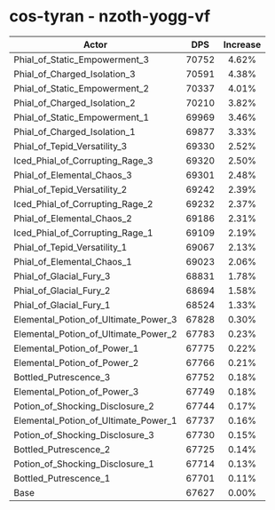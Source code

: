 # cos-tyran - nzoth-yogg-vf
| Actor | DPS | Increase |
|---|:---:|:---:|
|Phial_of_Static_Empowerment_3|70752|4.62%|
|Phial_of_Charged_Isolation_3|70591|4.38%|
|Phial_of_Static_Empowerment_2|70337|4.01%|
|Phial_of_Charged_Isolation_2|70210|3.82%|
|Phial_of_Static_Empowerment_1|69969|3.46%|
|Phial_of_Charged_Isolation_1|69877|3.33%|
|Phial_of_Tepid_Versatility_3|69330|2.52%|
|Iced_Phial_of_Corrupting_Rage_3|69320|2.50%|
|Phial_of_Elemental_Chaos_3|69301|2.48%|
|Phial_of_Tepid_Versatility_2|69242|2.39%|
|Iced_Phial_of_Corrupting_Rage_2|69232|2.37%|
|Phial_of_Elemental_Chaos_2|69186|2.31%|
|Iced_Phial_of_Corrupting_Rage_1|69109|2.19%|
|Phial_of_Tepid_Versatility_1|69067|2.13%|
|Phial_of_Elemental_Chaos_1|69023|2.06%|
|Phial_of_Glacial_Fury_3|68831|1.78%|
|Phial_of_Glacial_Fury_2|68694|1.58%|
|Phial_of_Glacial_Fury_1|68524|1.33%|
|Elemental_Potion_of_Ultimate_Power_3|67828|0.30%|
|Elemental_Potion_of_Ultimate_Power_2|67783|0.23%|
|Elemental_Potion_of_Power_1|67775|0.22%|
|Elemental_Potion_of_Power_2|67766|0.21%|
|Bottled_Putrescence_3|67752|0.18%|
|Elemental_Potion_of_Power_3|67749|0.18%|
|Potion_of_Shocking_Disclosure_2|67744|0.17%|
|Elemental_Potion_of_Ultimate_Power_1|67737|0.16%|
|Potion_of_Shocking_Disclosure_3|67730|0.15%|
|Bottled_Putrescence_2|67725|0.14%|
|Potion_of_Shocking_Disclosure_1|67714|0.13%|
|Bottled_Putrescence_1|67701|0.11%|
|Base|67627|0.00%|
